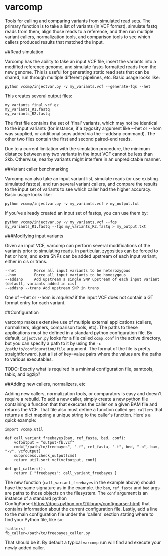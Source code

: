 # varcomp
Tools for calling and comparing variants from simulated read sets. The primary function is to take a list of variants (in VCF format), simulate fastq reads from them, align those reads to a reference, and then run multiple variant callers, normalization tools, and comparison tools to see which callers produced results that matched the input. 

##Read simulation

Varcomp has the ability to take an input VCF file, insert the variants into a modified reference genome, and simulate fastq-formatted reads from the new genome. This is useful for generating static read sets that can  be shared, run through multiple different pipelines, etc. Basic usage looks like:

    python vcomp/injectvar.py -v my_variants.vcf --generate-fqs --het 

This creates several output files:

    my_variants_final.vcf.gz
    my_variants_R1.fastq
    my_variants_R2.fastq
    
The first file contains the set of 'final' variants, which may not be identical to the input variants (for instance, if a zygosity argument like --het or --hom was supplied, or additional snps added via the --addsnp command). The other two files contain the first and second paired-end reads.

Due to a current limitation with the simulation procedure, the minimum distance between any two variants in the input VCF cannot be less than 2kb. Otherwise, nearby variants might interfere in an unpredictable manner. 

##Variant caller benchmarking

Varcomp can also take an input variant list, simulate reads (or use existing simulated fastqs), and run several variant callers, and compare the results to the input set of variants to see which caller had the higher accuracy. Basic usage looks like:

    python vcomp/injectvar.py -v my_variants.vcf > my_output.txt
    
If you've already created an input set of fastqs, you can use them by: 

    python vcomp/injectvar.py -v my_variants.vcf --fqs my_variants_R1.fastq --fqs my_variants_R2.fastq > my_output.txt
    
###Modifying input variants

Given an input VCF, varcomp can perform several modifications of the variants prior to simulating reads. In particular, zygosities can be forced to het or hom, and extra SNPs can be added upstream of each input variant, either in cis or trans. 

    --het        Force all input variants to be heterozygous
    --hom        Force all input variants to be homozygous
    --addsnp     Add upstream a single SNP upstream of each input variant (default, variants added in cis)
    --addsnp --trans Add upstream SNP in trans
   
One of --het or --hom is *required* if the input VCF does not contain a GT format entry for each variant.


##Configuration
 
 varcomp makes extensive use of multiple external applications (callers, normalizers, aligners, comparison tools, etc). The paths to these applications must be defined in a standard python configuration file. By default, `injectvar.py` looks for a file called `comp.conf` in the active directory, but you can specify a path to it by using the `-c /path/to/configuration/file` argument. The format of the file is pretty straightforward, just a list of key=value pairs where the values are the paths to various executables. 
 
 TODO: Exactly what is required  in a minimal configuration file, samtools, tabix, and bgzip? 
 
##Adding new callers, normalizers, etc

Adding new callers, normalization tools, or comparators is easy and doesn't require a rebuild. To add a new caller, simply create a new python file containing a function that that executes the caller on a given BAM file and returns the VCF. That file also must define a function called `get_callers` that returns a dict mapping a unique string to the caller's function. Here's a quick example:

    import vcomp.util 
    
    def call_variant_freebayes(bam, ref_fasta, bed, conf):
        vcfoutput = "output-fb.vcf"
        cmd=["/path/to/freebayes", "-f", ref_fasta, "-t", bed, "-b", bam, "-v", vcfoutput]
        subprocess.check_output(cmd)
        return util.sort_vcf(vcfoutput, conf)
    
    def get_callers():
        return { "freebayes": call_variant_freebayes }

The new function (`call_variant_freebayes` in the example above) should have the same signature as in the example. the `bam`, `ref_fasta` and `bed` args are paths to those objects on the filesystem. The `conf` argument is an instance of a standard python ConfigParser[https://docs.python.org/2/library/configparser.html] that contains information about the current configuration file. 
Lastly, add a line to the main configuration file under the 'callers' section stating where to find your Python file, like so:

    [callers]
    fb_caller=/path/to/freebayes_caller.py

 That should be it. By default a typical `varcomp` run will find and execute your newly added caller.  



